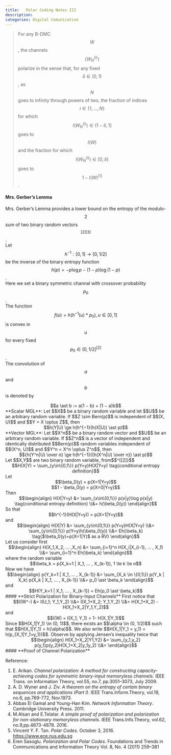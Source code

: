 ```yaml
---
title:   Polar Coding Notes III
description: 
categories: Digital Comunication
---
```


>  For any B-DMC $$W$$, the channels $$\{W_N^{(i)}\}$$ polarize in the sense that, for any fixed $$\delta \in (0, 1)$$, as $$N$$ goes to infinity through powers of two, the fraction of indices $$i \in \{1, \dots, N\}$$ for which $$I(W_N^{(i)}) \in (1 − \delta, 1]$$ goes to $$I(W)$$ and the fraction for which $$I(W_N^{(i)}) \in [0, \delta)$$ goes to $$1−I(W)^{[1]}$$.
  
#### **Mrs. Gerber’s Lemma**  
Mrs. Gerber’s Lemma provides a lower bound on the entropy of the modulo-$$2$$ sum of two binary random vectors$$^{[2][3]}$$.  
Let $$h^{-1} : [0, 1] \to [0, 1/2]$$ be the inverse of the binary entropy function $$h(p) = -p\log p - (1-p)\log(1-p)$$.  
Here we set a binary symmetric channal with crossover probability $$p_0$$.  
The function $$f(u) = h(h^{-1}(u)\ast p_0), u \in [0,1]$$ is convex in $$u$$ for every fixed $$p_0 \in (0,1/2]^{[2]}$$.  
The convolution of $$a$$ and $$b$$ is denoted by  
<center>$$a \ast b := a(1 − b) + (1 − a)b$$</center>  
**Scalar MGL**: Let $$X$$ be a binary random variable and let $$U$$ be an arbitrary random variable. If $$Z \sim Bern(p)$$ is independent of $$(X, U)$$ and $$Y = X \oplus Z$$, then
<center>$$h(Y|U) \ge h(h^{−1}(h(X|U)) \ast p)$$</center> 
**Vector MGL**: Let $$X^n$$ be a binary random vector and $$U$$ be an arbitrary random variable. If $$Z^n$$ is a vector of independent and identically distributed $$Bern(p)$$ random variables independent of $$(X^n, U)$$ and $$Y^n = X^n \oplus Z^n$$, then  
<center>$${h(Y^n|U) \over n} \ge h(h^{−1}({h(X^n|U) \over n}) \ast p)$$</center>  
Let $$X,Y$$ are two binary random variable, from$$^{[2]}$$  
<center>$$H(X|Y) = \sum_{y\in\{0,1\}} p(Y=y)H(X|Y=y) \tag{conditional entropy definition}$$</center>  
Let  
<center>$$\beta_0(y) = p(X=1|Y=y)$$</center>  
<center>$$1 - \beta_0(y) = p(X=0|Y=y)$$</center>  
Then    
<center>$$\begin{align} H(X|Y=y) &= \sum_{x\in\{0,1\}} p(x|y)\log p(x|y) \tag{conditional entropy definition} \\&= h(\beta_0(y)) \end{align}$$</center>  
So that  
<center>$$h^{-1}(H(X|Y=y)) = p(X=1|Y=y)$$</center>  
and  
<center>$$\begin{align} H(X|Y) &= \sum_{y\in\{0,1\}} p(Y=y)H(X|Y=y) \\&= \sum_{y\in\{0,1\}} p(Y=y)h(\beta_0(y)) \\&= Eh(\beta_k) \tag{$\beta_0(y)=p(X=1|Y)$ as a RV} \end{align}$$</center>  
Let us consider first  
<center>$$\begin{align} H(X_1,X_2, ... ,X_n) &= \sum_{i=1}^n H(X_i|X_{i-1}, ... , X_1) \\&= \sum_{i=1}^n Eh(\beta_k) \end{align}$$</center>  
where the random variable  
<center>$$\beta_k = p(X_k=1 | X_1, ... , X_{k-1}), 1 \le k \le n$$</center>  
Now we have  
<center>$$\begin{align} p(Y_k=1 | X_1, ... , X_{k-1}) &= \sum_{X_k \in \{0,1\}} p(Y_k | X_k) p(X_k | X_1, ... , X_{k-1}) \\&= p_0 \ast \beta_k \end{align}$$</center>  
and  
<center>$$H(Y_k=1 | X_1, ... , X_{k-1}) = Eh(p_0 \ast \beta_k)$$</center>  
#### **Strict Polarization for Binary-Input Channels**  
First notice that  
<center>$$I(W^-) &= I(U_1; Y_1,Y_2) \\&=  I(X_1+X_2; Y_1,Y_2) \\&= H(X_1+X_2) - H(X_1+X_2|Y_1,Y_2)$$</center>  
and  
<center>$$I(W) = I(X_1; Y_1) = 1- H(X_1|Y_1)$$</center>  
Since $$H(X_1|Y_1) \in (0, 1)$$, there exists an $$\alpha \in (0, 1/2)$$ such that $$H(X_1|Y_1) = h(\alpha)$$. We also write $$H(X_1|Y_1 = y_1) = h(p_{X_1|Y_1=y_1})$$. Observe by applying Jensen’s inequality twice that  
<center>$$\begin{align} H(X_1+X_2|Y1,Y2) &= \sum_{y_1,y_2} p(y_1)p(y_2)H(X_1+X_2|y_1y_2) \\&=  \end{align}$$</center>  
#### **Proof of Channel Polarization**  
  

  
Reference:  
1. E. Arikan. *Channel polarization: A method for constructing capacity-achieving codes for symmetric binary-input memoryless channels*. IEEE Trans. on Information Theory, vol.55, no.7, pp.3051–3073, July 2009.  
2. A. D. Wyner and J. Ziv. *A theorem on the entropy of certain binary sequences and applications (Part I)*. IEEE Trans.Inform.Theory, vol.19, no.6, pp.769-772, Nov.1973.  
3. Abbas El Gamal and Young-Han Kim. *Network Information Theory*. Cambridge University Press. 2011.  
4. M.Alsan and E.Telatar. *A simple proof of polarization and polarization for non-stationary memoryless channels*. IEEE Trans.Info.Theory, vol.62, no.9,pp.4873-4878. 2016.  
5. Vincent Y. F. Tan. *Polar Codes*. October 3, 2016. https://www.ece.nus.edu.sg  
6. Eren Sasoglu. *Polarization and Polar Codes*. Foundations and Trends in Communications and Information Theory Vol. 8, No. 4 (2011) 259–381  


